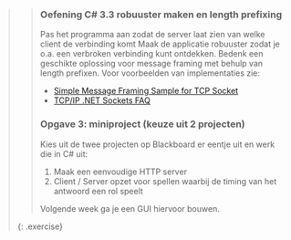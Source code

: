 >> ### Oefening C# 3.3 robuuster maken en length prefixing
>> Pas het programma aan zodat de server laat zien van welke client de verbinding komt
>> Maak de applicatie robuuster zodat je o.a. een verbroken verbinding kunt ontdekken. Bedenk een geschikte oplossing voor message framing met behulp van length prefixen. Voor voorbeelden van implementaties zie:
>>* [Simple Message Framing Sample for TCP Socket](https://blogs.msdn.microsoft.com/joncole/2006/03/20/simple-message-framing-sample-for-tcp-socket/)
>>* [TCP/IP .NET Sockets FAQ](https://blog.stephencleary.com/2009/04/tcpip-net-sockets-faq.html)
>>
>> ### Opgave 3: miniproject (keuze uit 2 projecten)
>> Kies uit de twee projecten op Blackboard er eentje uit en werk die in C# uit:
>> 1. Maak een eenvoudige HTTP server
>> 2. Client / Server opzet voor spellen waarbij de timing van het antwoord een rol speelt
>>
>> Volgende week ga je een GUI hiervoor bouwen.
>>
>{: .exercise}